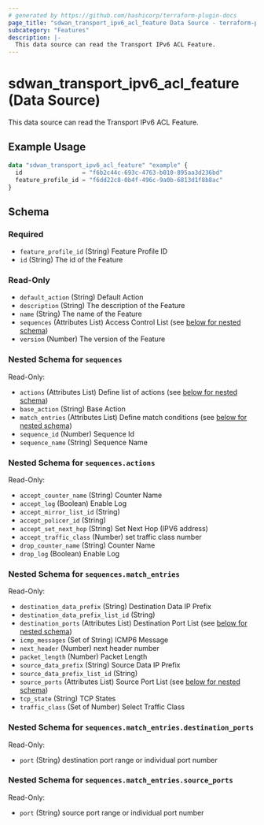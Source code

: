 ```yaml
---
# generated by https://github.com/hashicorp/terraform-plugin-docs
page_title: "sdwan_transport_ipv6_acl_feature Data Source - terraform-provider-sdwan"
subcategory: "Features"
description: |-
  This data source can read the Transport IPv6 ACL Feature.
---
```


# sdwan_transport_ipv6_acl_feature (Data Source)

This data source can read the Transport IPv6 ACL Feature.

## Example Usage

```terraform
data "sdwan_transport_ipv6_acl_feature" "example" {
  id                 = "f6b2c44c-693c-4763-b010-895aa3d236bd"
  feature_profile_id = "f6dd22c8-0b4f-496c-9a0b-6813d1f8b8ac"
}
```

<!-- schema generated by tfplugindocs -->
## Schema

### Required

- `feature_profile_id` (String) Feature Profile ID
- `id` (String) The id of the Feature

### Read-Only

- `default_action` (String) Default Action
- `description` (String) The description of the Feature
- `name` (String) The name of the Feature
- `sequences` (Attributes List) Access Control List (see [below for nested schema](#nestedatt--sequences))
- `version` (Number) The version of the Feature

<a id="nestedatt--sequences"></a>
### Nested Schema for `sequences`

Read-Only:

- `actions` (Attributes List) Define list of actions (see [below for nested schema](#nestedatt--sequences--actions))
- `base_action` (String) Base Action
- `match_entries` (Attributes List) Define match conditions (see [below for nested schema](#nestedatt--sequences--match_entries))
- `sequence_id` (Number) Sequence Id
- `sequence_name` (String) Sequence Name

<a id="nestedatt--sequences--actions"></a>
### Nested Schema for `sequences.actions`

Read-Only:

- `accept_counter_name` (String) Counter Name
- `accept_log` (Boolean) Enable Log
- `accept_mirror_list_id` (String)
- `accept_policer_id` (String)
- `accept_set_next_hop` (String) Set Next Hop (IPV6 address)
- `accept_traffic_class` (Number) set traffic class number
- `drop_counter_name` (String) Counter Name
- `drop_log` (Boolean) Enable Log


<a id="nestedatt--sequences--match_entries"></a>
### Nested Schema for `sequences.match_entries`

Read-Only:

- `destination_data_prefix` (String) Destination Data IP Prefix
- `destination_data_prefix_list_id` (String)
- `destination_ports` (Attributes List) Destination Port List (see [below for nested schema](#nestedatt--sequences--match_entries--destination_ports))
- `icmp_messages` (Set of String) ICMP6 Message
- `next_header` (Number) next header number
- `packet_length` (Number) Packet Length
- `source_data_prefix` (String) Source Data IP Prefix
- `source_data_prefix_list_id` (String)
- `source_ports` (Attributes List) Source Port List (see [below for nested schema](#nestedatt--sequences--match_entries--source_ports))
- `tcp_state` (String) TCP States
- `traffic_class` (Set of Number) Select Traffic Class

<a id="nestedatt--sequences--match_entries--destination_ports"></a>
### Nested Schema for `sequences.match_entries.destination_ports`

Read-Only:

- `port` (String) destination port range or individual port number


<a id="nestedatt--sequences--match_entries--source_ports"></a>
### Nested Schema for `sequences.match_entries.source_ports`

Read-Only:

- `port` (String) source port range or individual port number
